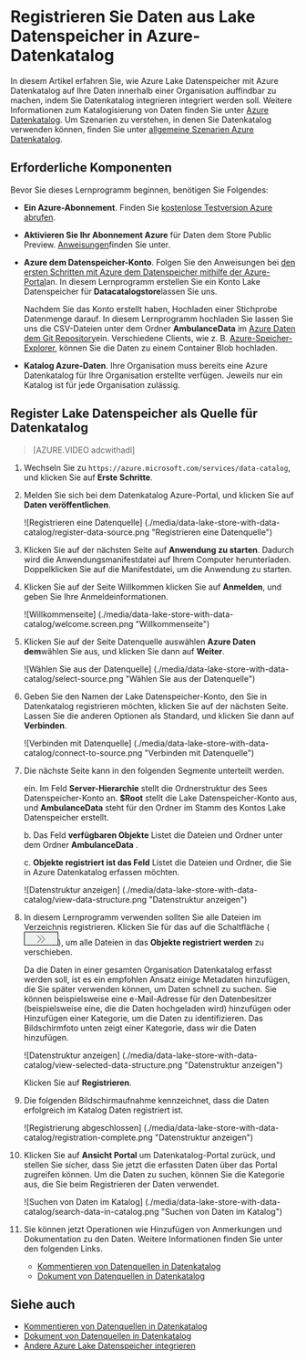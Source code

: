 <properties
   pageTitle="Registrieren Sie Daten aus Lake Datenspeicher in Azure Datenkatalog | Microsoft Azure"
   description="Registrieren Sie Daten aus Lake Datenspeicher in Azure-Datenkatalog"
   services="data-lake-store,data-catalog" 
   documentationCenter=""
   authors="nitinme"
   manager="jhubbard"
   editor="cgronlun"/>

<tags
   ms.service="data-lake-store"
   ms.devlang="na"
   ms.topic="article"
   ms.tgt_pltfrm="na"
   ms.workload="big-data"
   ms.date="10/28/2016"
   ms.author="nitinme"/>

# <a name="register-data-from-data-lake-store-in-azure-data-catalog"></a>Registrieren Sie Daten aus Lake Datenspeicher in Azure-Datenkatalog

In diesem Artikel erfahren Sie, wie Azure Lake Datenspeicher mit Azure Datenkatalog auf Ihre Daten innerhalb einer Organisation auffindbar zu machen, indem Sie Datenkatalog integrieren integriert werden soll. Weitere Informationen zum Katalogisierung von Daten finden Sie unter [Azure Datenkatalog](../data-catalog/data-catalog-what-is-data-catalog.md). Um Szenarien zu verstehen, in denen Sie Datenkatalog verwenden können, finden Sie unter [allgemeine Szenarien Azure Datenkatalog](../data-catalog/data-catalog-common-scenarios.md).

## <a name="prerequisites"></a>Erforderliche Komponenten

Bevor Sie dieses Lernprogramm beginnen, benötigen Sie Folgendes:

- **Ein Azure-Abonnement**. Finden Sie [kostenlose Testversion Azure abrufen](https://azure.microsoft.com/pricing/free-trial/).

- **Aktivieren Sie Ihr Abonnement Azure** für Daten dem Store Public Preview. [Anweisungen](data-lake-store-get-started-portal.md#signup)finden Sie unter.

- **Azure dem Datenspeicher-Konto**. Folgen Sie den Anweisungen bei [den ersten Schritten mit Azure dem Datenspeicher mithilfe der Azure-Portal](data-lake-store-get-started-portal.md)an. In diesem Lernprogramm erstellen Sie ein Konto Lake Datenspeicher für **Datacatalogstore**lassen Sie uns. 

    Nachdem Sie das Konto erstellt haben, Hochladen einer Stichprobe Datenmenge darauf. In diesem Lernprogramm hochladen Sie lassen Sie uns die CSV-Dateien unter dem Ordner **AmbulanceData** im [Azure Daten dem Git Repository](https://github.com/Azure/usql/tree/master/Examples/Samples/Data/AmbulanceData/)ein. Verschiedene Clients, wie z. B. [Azure-Speicher-Explorer](http://storageexplorer.com/), können Sie die Daten zu einem Container Blob hochladen.

- **Katalog Azure-Daten**. Ihre Organisation muss bereits eine Azure Datenkatalog für Ihre Organisation erstellte verfügen. Jeweils nur ein Katalog ist für jede Organisation zulässig.

## <a name="register-data-lake-store-as-a-source-for-data-catalog"></a>Register Lake Datenspeicher als Quelle für Datenkatalog

>[AZURE.VIDEO adcwithadl] 

1. Wechseln Sie zu `https://azure.microsoft.com/services/data-catalog`, und klicken Sie auf **Erste Schritte**.

2. Melden Sie sich bei dem Datenkatalog Azure-Portal, und klicken Sie auf **Daten veröffentlichen**.

    ![Registrieren eine Datenquelle] (./media/data-lake-store-with-data-catalog/register-data-source.png "Registrieren eine Datenquelle")

3. Klicken Sie auf der nächsten Seite auf **Anwendung zu starten**. Dadurch wird die Anwendungsmanifestdatei auf Ihrem Computer herunterladen. Doppelklicken Sie auf die Manifestdatei, um die Anwendung zu starten.

4. Klicken Sie auf der Seite Willkommen klicken Sie auf **Anmelden**, und geben Sie Ihre Anmeldeinformationen.

    ![Willkommenseite] (./media/data-lake-store-with-data-catalog/welcome.screen.png "Willkommenseite")

5. Klicken Sie auf der Seite Datenquelle auswählen **Azure Daten dem**wählen Sie aus, und klicken Sie dann auf **Weiter**.

    ![Wählen Sie aus der Datenquelle] (./media/data-lake-store-with-data-catalog/select-source.png "Wählen Sie aus der Datenquelle")

6. Geben Sie den Namen der Lake Datenspeicher-Konto, den Sie in Datenkatalog registrieren möchten, klicken Sie auf der nächsten Seite. Lassen Sie die anderen Optionen als Standard, und klicken Sie dann auf **Verbinden**.

    ![Verbinden mit Datenquelle] (./media/data-lake-store-with-data-catalog/connect-to-source.png "Verbinden mit Datenquelle")

7. Die nächste Seite kann in den folgenden Segmente unterteilt werden.

    ein. Im Feld **Server-Hierarchie** stellt die Ordnerstruktur des Sees Datenspeicher-Konto an. **$Root** stellt die Lake Datenspeicher-Konto aus, und **AmbulanceData** steht für den Ordner im Stamm des Kontos Lake Datenspeicher erstellt.

    b. Das Feld **verfügbaren Objekte** Listet die Dateien und Ordner unter dem Ordner **AmbulanceData** .

    c. **Objekte registriert ist das Feld** Listet die Dateien und Ordner, die Sie in Azure Datenkatalog erfassen möchten.

    ![Datenstruktur anzeigen] (./media/data-lake-store-with-data-catalog/view-data-structure.png "Datenstruktur anzeigen")

8. In diesem Lernprogramm verwenden sollten Sie alle Dateien im Verzeichnis registrieren. Klicken Sie für das auf die Schaltfläche (![Verschieben von Objekten](./media/data-lake-store-with-data-catalog/move-objects.png "Verschieben von Objekten")), um alle Dateien in das **Objekte registriert werden** zu verschieben. 

    Da die Daten in einer gesamten Organisation Datenkatalog erfasst werden soll, ist es ein empfohlen Ansatz einige Metadaten hinzufügen, die Sie später verwenden können, um Daten schnell zu suchen. Sie können beispielsweise eine e-Mail-Adresse für den Datenbesitzer (beispielsweise eine, die die Daten hochgeladen wird) hinzufügen oder Hinzufügen einer Kategorie, um die Daten zu identifizieren. Das Bildschirmfoto unten zeigt einer Kategorie, dass wir die Daten hinzufügen.

    ![Datenstruktur anzeigen] (./media/data-lake-store-with-data-catalog/view-selected-data-structure.png "Datenstruktur anzeigen")

    Klicken Sie auf **Registrieren**.

8. Die folgenden Bildschirmaufnahme kennzeichnet, dass die Daten erfolgreich im Katalog Daten registriert ist.

    ![Registrierung abgeschlossen] (./media/data-lake-store-with-data-catalog/registration-complete.png "Datenstruktur anzeigen")

9. Klicken Sie auf **Ansicht Portal** um Datenkatalog-Portal zurück, und stellen Sie sicher, dass Sie jetzt die erfassten Daten über das Portal zugreifen können. Um die Daten zu suchen, können Sie die Kategorie aus, die Sie beim Registrieren der Daten verwendet.

    ![Suchen von Daten im Katalog] (./media/data-lake-store-with-data-catalog/search-data-in-catalog.png "Suchen von Daten im Katalog")

10. Sie können jetzt Operationen wie Hinzufügen von Anmerkungen und Dokumentation zu den Daten. Weitere Informationen finden Sie unter den folgenden Links.
    * [Kommentieren von Datenquellen in Datenkatalog](../data-catalog/data-catalog-how-to-annotate.md)
    * [Dokument von Datenquellen in Datenkatalog](../data-catalog/data-catalog-how-to-documentation.md)

## <a name="see-also"></a>Siehe auch

* [Kommentieren von Datenquellen in Datenkatalog](../data-catalog/data-catalog-how-to-annotate.md)
* [Dokument von Datenquellen in Datenkatalog](../data-catalog/data-catalog-how-to-documentation.md)
* [Andere Azure Lake Datenspeicher integrieren](data-lake-store-integrate-with-other-services.md)
